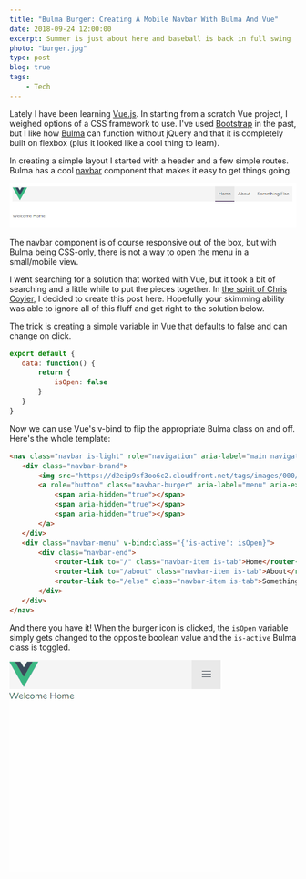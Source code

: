 ```yaml
---
title: "Bulma Burger: Creating A Mobile Navbar With Bulma And Vue"
date: 2018-09-24 12:00:00
excerpt: Summer is just about here and baseball is back in full swing
photo: "burger.jpg"
type: post
blog: true
tags:
    - Tech
---
```


Lately I have been learning [Vue.js](https://vuejs.org/). In starting from a scratch Vue project, I weighed options of a CSS framework to use. I've used [Bootstrap](http://getbootstrap.com/) in the past, but I like how [Bulma](https://bulma.io/) can function without jQuery and that it is completely built on flexbox (plus it looked like a cool thing to learn).

 In creating a simple layout I started with a header and a few simple routes. Bulma has a cool [navbar](https://bulma.io/documentation/components/navbar/) component that makes it easy to get things going.
 
 ![navbar](../images/BulmaBurger.png)
 
 The navbar component is of course responsive out of the box, but with Bulma being CSS-only, there is not a way to open the menu in a small/mobile view.
 
 I went searching for a solution that worked with Vue, but it took a bit of searching and a little while to put the pieces together. In [the spirit of Chris Coyier](https://twitter.com/chriscoyier/status/925081793576837120?lang=en), I decided to create this post here. Hopefully your skimming ability was able to ignore all of this fluff and get right to the solution below.
 
 The trick is creating a simple variable in Vue that defaults to false and can change on click.
 
 ```javascript
export default {
    data: function() {
        return {
            isOpen: false
        }
    }
}
 ```

 Now we can use Vue's v-bind to flip the appropriate Bulma class on and off. Here's the whole template: 
 
 ```html
<nav class="navbar is-light" role="navigation" aria-label="main navigation">
    <div class="navbar-brand">
        <img src="https://d2eip9sf3oo6c2.cloudfront.net/tags/images/000/001/036/square_256/vue.png">
        <a role="button" class="navbar-burger" aria-label="menu" aria-expanded="false" @click="isOpen = !isOpen" v-bind:class="{'is-active': isOpen}">
            <span aria-hidden="true"></span>
            <span aria-hidden="true"></span>
            <span aria-hidden="true"></span>
        </a>
    </div>
    <div class="navbar-menu" v-bind:class="{'is-active': isOpen}">
        <div class="navbar-end">
            <router-link to="/" class="navbar-item is-tab">Home</router-link>
            <router-link to="/about" class="navbar-item is-tab">About</router-link>
            <router-link to="/else" class="navbar-item is-tab">Something Else</router-link>
        </div>
    </div>
</nav>
 ```
 
 And there you have it! When the burger icon is clicked, the `isOpen` variable simply gets changed to the opposite boolean value and the `is-active` Bulma class is toggled.

 ![burger-opening](../images/bulma-burger.gif)